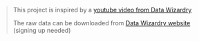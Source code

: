 > This project is inspired by a [youtube video from Data Wizardry](https://www.youtube.com/watch?v=6YwwHfxAfZI&list=PLGjBYLuhsuwdmh_gnMs_56t22P8L2vW72&index=3)
>
> The raw data can be downloaded from [Data Wizardry website](https://datawizardry.academy/hcahps-patient-satisfaction-dashboard/) (signing up needed)
